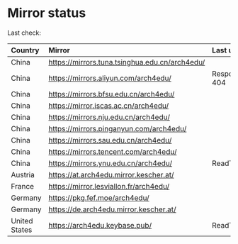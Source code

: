 <script src="./time.js"></script>
# Mirror status
Last check: <script type="text/javascript">localize(1666697120.9171734);</script>

|Country|Mirror|Last update|
|:------|:-----|:----------|
|China|https://mirrors.tuna.tsinghua.edu.cn/arch4edu/|<script type="text/javascript">localize(1666637963);</script>|
|China|https://mirrors.aliyun.com/arch4edu/|Response 404|
|China|https://mirrors.bfsu.edu.cn/arch4edu/|<script type="text/javascript">localize(1666682106);</script>|
|China|https://mirror.iscas.ac.cn/arch4edu/|<script type="text/javascript">localize(1666682106);</script>|
|China|https://mirrors.nju.edu.cn/arch4edu/|<script type="text/javascript">localize(1666507923);</script>|
|China|https://mirrors.pinganyun.com/arch4edu/|<script type="text/javascript">localize(1666637963);</script>|
|China|https://mirrors.sau.edu.cn/arch4edu/|<script type="text/javascript">localize(1650446957);</script>|
|China|https://mirrors.tencent.com/arch4edu/|<script type="text/javascript">localize(1666637963);</script>|
|China|https://mirrors.ynu.edu.cn/arch4edu/|ReadTimeout|
|Austria|https://at.arch4edu.mirror.kescher.at/|<script type="text/javascript">localize(1666682106);</script>|
|France|https://mirror.lesviallon.fr/arch4edu/|<script type="text/javascript">localize(1666637963);</script>|
|Germany|https://pkg.fef.moe/arch4edu/|<script type="text/javascript">localize(1666682106);</script>|
|Germany|https://de.arch4edu.mirror.kescher.at/|<script type="text/javascript">localize(1666682106);</script>|
|United States|https://arch4edu.keybase.pub/|ReadTimeout|

<script src="./tablefilter/tablefilter.js"></script>
<script src="./table.js"></script>